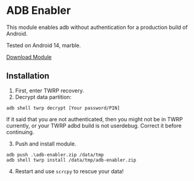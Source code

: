 # ADB Enabler
This module enables adb without authentication for a production build of Android.

Tested on Android 14, marble.

[Download Module](https://github.com/MicroCBer/adb-enabler/archive/refs/heads/master.zip)

## Installation
1. First, enter TWRP recovery.
2. Decrypt data partition:
```shell
adb shell twrp decrypt [Your password/PIN]
```
If it said that you are not authenticated, then you might not be in TWRP currently, or your TWRP adbd build is not userdebug. Correct it before continuing.

3. Push and install module.
```shell
adb push .\adb-enabler.zip /data/tmp
adb shell twrp install /data/tmp/adb-enabler.zip
```

4. Restart and use `scrcpy` to rescue your data!
